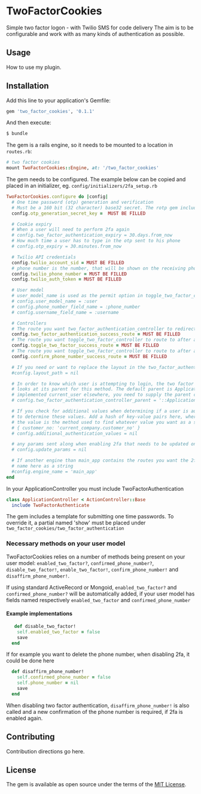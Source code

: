 # TwoFactorCookies
Simple two factor logon - with Twilio SMS for code delivery
The aim is to be configurable and work with as many kinds of authentication as possible.

## Usage
How to use my plugin.

## Installation
Add this line to your application's Gemfile:

```ruby
gem 'two_factor_cookies', '0.1.1'
```

And then execute:
```bash
$ bundle
```

The gem is a rails engine, so it needs to be mounted to a location in `routes.rb`:
```ruby
# two factor cookies
mount TwoFactorCookies::Engine, at: '/two_factor_cookies'
```

The gem needs to be configured. The example below can be copied and placed in an initializer, eg. `config/initializers/2fa_setup.rb`
```ruby
TwoFactorCookies.configure do |config|
  # One time password (otp) generation and verification
  # Must be a 160 bit (32 character) base32 secret. The rotp gem included in the project can generate such a key by typing this in the console: ROTP::Base32.random
  config.otp_generation_secret_key =  MUST BE FILLED

  # Cookie expiry
  # When a user will need to perform 2fa again
  # config.two_factor_authentication_expiry = 30.days.from_now
  # How much time a user has to type in the otp sent to his phone
  # config.otp_expiry = 30.minutes.from_now

  # Twilio API credentials
  config.twilio_account_sid = MUST BE FILLED
  # phone number is the number, that will be shown on the receiving phone. It can also be a string, for example the name of your company
  config.twilio_phone_number = MUST BE FILLED
  config.twilio_auth_token = MUST BE FILLED

  # User model
  # user_model_name is used as the permit option in toggle_two_factor_controller
  # config.user_model_name = :user
  # config.phone_number_field_name = :phone_number
  # config.username_field_name = :username

  # Controllers
  # The route you want two_factor_authentication_controller to redirect to. Would typically be where, your user is redirected to after logging in.
  config.two_factor_authentication_success_route = MUST BE FILLED
  # The route you want toggle_two_factor_controller to route to after a user has toggled two factor
  config.toggle_two_factor_success_route = MUST BE FILLED
  # The route you want toggle_two_factor_controller to route to after a user has confirmed their phone number
  config.confirm_phone_number_success_route = MUST BE FILLED

  # If you need or want to replace the layout in the two_factor_authentication_controller, add a path here, eg. 'two_factor_cookies/two_factor_authentication'
  #config.layout_path = nil

  # In order to know which user is attempting to login, the two factor authentication controller checks current_user. It
  # looks at its parent for this method. The default parent is ApplicationController. If you use devise or have
  # implemented current_user elsewhere, you need to supply the parent constant here
  # config.two_factor_authentication_controller_parent = '::ApplicationController'

  # If you check for additional values when determining if a user is authenticated, you need to tell the controller how
  # to determine these values. Add a hash of key-value pairs here, where the key is the name, you want in the cookie,
  # the value is the method used to find whatever value you want as a string. Example:
  # { customer_no: 'current_company.customer_no' }
  # config.additional_authentication_values = nil

  # any params sent along when enabling 2fa that needs to be updated on the user model, for example a phone number
  # config.update_params = nil

  # If another engine than main_app contains the routes you want the 2fa controllers to redirect to, write the engine
  # name here as a string
  #config.engine_name = 'main_app'
end

```

In your ApplicationController you must include TwoFactorAuthentication
```ruby
class ApplicationController < ActionController::Base
  include TwoFactorAuthenticate
```

The gem includes a template for submitting one time passwords. To override it, a partial named 'show' must be placed under `two_factor_cookies/two_factor_authentication`

### Necessary methods on your user model
TwoFactorCookies relies on a number of methods being present on your user model: `enabled_two_factor?`, `confirmed_phone_number?`, `disable_two_factor!`, `enable_two_factor!`, `confirm_phone_number!` and `disaffirm_phone_number!`.

If using standard ActiveRecord or Mongoid, `enabled_two_factor?` and `confirmed_phone_number?` will be automatically added, if your user model has fields named respectively `enabled_two_factor` and `confirmed_phone_number`

#### Example implementations
```ruby
   def disable_two_factor!
    self.enabled_two_factor = false
    save
  end
```
If for example you want to delete the phone number, when disabling 2fa, it could be done here
```ruby
  def disaffirm_phone_number!
    self.confirmed_phone_number = false
    self.phone_number = nil
    save
  end
```

When disabling two factor authentication, `disaffirm_phone_number!` is also called and a new confirmation of the phone number is required, if 2fa is enabled again.

## Contributing
Contribution directions go here.

## License
The gem is available as open source under the terms of the [MIT License](https://opensource.org/licenses/MIT).
